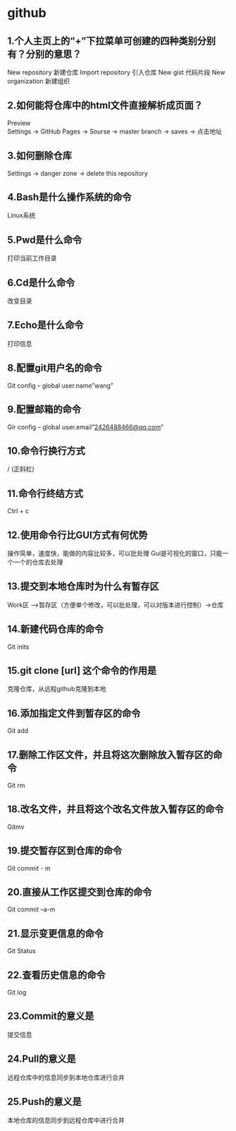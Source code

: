 # github
## 1.个人主页上的“+”下拉菜单可创建的四种类别分别有？分别的意思？
New repository  新建仓库
Import repository  引入仓库
New gist  代码片段
New organization  新建组织
## 2.如何能将仓库中的html文件直接解析成页面？
Preview  
Settings -> GitHub Pages -> Sourse -> master branch -> saves -> 点击地址
## 3.如何删除仓库
Settings  ->  danger zone -> delete this repository  
## 4.Bash是什么操作系统的命令
Linux系统
## 5.Pwd是什么命令
打印当前工作目录
## 6.Cd是什么命令
改变目录
## 7.Echo是什么命令
打印信息
## 8.配置git用户名的命令
Git config – global user.name”wang”
## 9.配置邮箱的命令
Gir config – global user.email”2426488466@qq.com”
## 10.命令行换行方式
/ (正斜杠)
## 11.命令行终结方式
Ctrl + c
## 12.使用命令行比GUI方式有何优势
操作简单，速度快，能做的内容比较多，可以批处理
Gui是可视化的窗口，只能一个一个的仓库去处理
## 13.提交到本地仓库时为什么有暂存区
Work区 –>暂存区（方便单个修改，可以批处理，可以对版本进行控制）->仓库
## 14.新建代码仓库的命令
Git inits
## 15.git clone [url] 这个命令的作用是
克隆仓库，从远程github克隆到本地
## 16.添加指定文件到暂存区的命令
Git add 
## 17.删除工作区文件，并且将这次删除放入暂存区的命令
Git rm
## 18.改名文件，并且将这个改名文件放入暂存区的命令
Gitmv
## 19.提交暂存区到仓库的命令
Git commit - m
## 20.直接从工作区提交到仓库的命令
Git commit –a-m
## 21.显示变更信息的命令
Git Status
## 22.查看历史信息的命令
Git log
## 23.Commit的意义是
提交信息
## 24.Pull的意义是
远程仓库中的信息同步到本地仓库进行合并
## 25.Push的意义是
本地仓库的信息同步到远程仓库中进行合并
